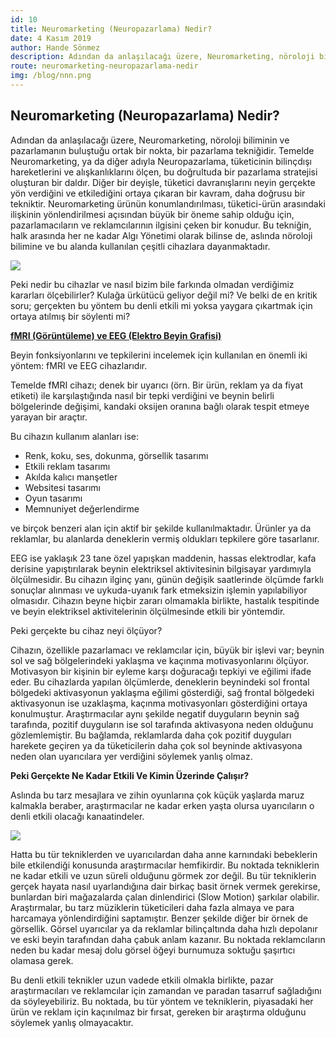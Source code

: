 ```yaml
---
id: 10
title: Neuromarketing (Neuropazarlama) Nedir?
date: 4 Kasım 2019
author: Hande Sönmez
description: Adından da anlaşılacağı üzere, Neuromarketing, nöroloji biliminin ve pazarlamanın buluştuğu ortak bir nokta, bir pazarlama tekniğidir. Temelde Neuromarketing, ya da diğer adıyla Neuropazarlama, tüketicinin bilinçdışı hareketlerini ve alışkanlıklarını ölçen, bu doğrultuda bir pazarlama stratejisi oluşturan bir daldır.
route: neuromarketing-neuropazarlama-nedir
img: /blog/nnn.png
---
```

## Neuromarketing (Neuropazarlama) Nedir?

Adından da anlaşılacağı üzere, Neuromarketing, nöroloji biliminin ve pazarlamanın buluştuğu ortak bir nokta, bir pazarlama tekniğidir. Temelde Neuromarketing, ya da diğer adıyla Neuropazarlama, tüketicinin bilinçdışı hareketlerini ve alışkanlıklarını ölçen, bu doğrultuda bir pazarlama stratejisi oluşturan bir daldır. Diğer bir deyişle, tüketici davranışlarını neyin gerçekte yön verdiğini ve etkilediğini ortaya çıkaran bir kavram, daha doğrusu bir tekniktir. Neuromarketing ürünün konumlandırılması, tüketici-ürün arasındaki ilişkinin yönlendirilmesi açısından büyük bir öneme sahip olduğu için, pazarlamacıların ve reklamcılarının ilgisini çeken bir konudur. Bu tekniğin, halk arasında her ne kadar Algı Yönetimi olarak bilinse de, aslında nöroloji bilimine ve bu alanda kullanılan çeşitli cihazlara dayanmaktadır.

![](/blog/nnn.png)

Peki nedir bu cihazlar ve nasıl bizim bile farkında olmadan verdiğimiz kararları ölçebilirler? Kulağa ürkütücü geliyor değil mi? Ve belki de en kritik soru; gerçekten bu yöntem bu denli etkili mi yoksa yaygara çıkartmak için ortaya atılmış bir söylenti mi?

**<u>fMRI (Görüntüleme) ve EEG (Elektro Beyin Grafisi) </u>**

Beyin fonksiyonlarını ve tepkilerini incelemek için kullanılan en önemli iki yöntem: fMRI ve EEG cihazlarıdır.

Temelde fMRI cihazı; denek bir uyarıcı (örn. Bir ürün, reklam ya da fiyat etiketi) ile karşılaştığında nasıl bir tepki verdiğini ve beynin belirli bölgelerinde değişimi, kandaki oksijen oranına bağlı olarak tespit etmeye yarayan bir araçtır.

Bu cihazın kullanım alanları ise:

- Renk, koku, ses, dokunma, görsellik tasarımı
- Etkili reklam tasarımı
- Akılda kalıcı manşetler
- Websitesi tasarımı
- Oyun tasarımı
- Memnuniyet değerlendirme

ve birçok benzeri alan için aktif bir şekilde kullanılmaktadır. Ürünler ya da reklamlar, bu alanlarda deneklerin vermiş oldukları tepkilere göre tasarlanır.

EEG ise yaklaşık 23 tane özel yapışkan maddenin, hassas elektrodlar, kafa derisine yapıştırılarak beynin elektriksel aktivitesinin bilgisayar yardımıyla ölçülmesidir. Bu cihazın ilginç yanı, günün değişik saatlerinde ölçümde farklı sonuçlar alınması ve uykuda-uyanık fark etmeksizin işlemin yapılabiliyor olmasıdır. Cihazın beyne hiçbir zararı olmamakla birlikte, hastalık tespitinde ve beyin elektriksel aktivitelerinin ölçülmesinde etkili bir yöntemdir.

Peki gerçekte bu cihaz neyi ölçüyor?

Cihazın, özellikle pazarlamacı ve reklamcılar için, büyük bir işlevi var; beynin sol ve sağ bölgelerindeki yaklaşma ve kaçınma motivasyonlarını ölçüyor. Motivasyon bir kişinin bir eyleme karşı doğuracağı tepkiyi ve eğilimi ifade eder. Bu cihazlarda yapılan ölçümlerde, deneklerin beynindeki sol frontal bölgedeki aktivasyonun yaklaşma eğilimi gösterdiği, sağ frontal bölgedeki aktivasyonun ise uzaklaşma, kaçınma motivasyonları gösterdiğini ortaya konulmuştur. Araştırmacılar aynı şekilde negatif duyguların beynin sağ tarafında, pozitif duyguların ise sol tarafında aktivasyona neden olduğunu gözlemlemiştir. Bu bağlamda, reklamlarda daha çok pozitif duyguları harekete geçiren ya da tüketicilerin daha çok sol beyninde aktivasyona neden olan uyarıcılara yer verdiğini söylemek yanlış olmaz.

**Peki Gerçekte Ne Kadar Etkili Ve Kimin Üzerinde Çalışır?**

Aslında bu tarz mesajlara ve zihin oyunlarına çok küçük yaşlarda maruz kalmakla beraber, araştırmacılar ne kadar erken yaşta olursa uyarıcıların o denli etkili olacağı kanaatindeler.

![](/blog/vvv.jpg)

Hatta bu tür tekniklerden ve uyarıcılardan daha anne karnındaki bebeklerin bile etkilendiği konusunda araştırmacılar hemfikirdir. Bu noktada tekniklerin ne kadar etkili ve uzun süreli olduğunu görmek zor değil. Bu tür tekniklerin gerçek hayata nasıl uyarlandığına dair birkaç basit örnek vermek gerekirse, bunlardan biri mağazalarda çalan dinlendirici (Slow Motion) şarkılar olabilir. Araştırmalar, bu tarz müziklerin tüketicileri daha fazla almaya ve para harcamaya yönlendirdiğini saptamıştır. Benzer şekilde diğer bir örnek de görsellik. Görsel uyarıcılar ya da reklamlar bilinçaltında daha hızlı depolanır ve eski beyin tarafından daha çabuk anlam kazanır. Bu noktada reklamcıların neden bu kadar mesaj dolu görsel öğeyi burnumuza soktuğu şaşırtıcı olamasa gerek.

Bu denli etkili teknikler uzun vadede etkili olmakla birlikte, pazar araştırmacıları ve reklamcılar için zamandan ve paradan tasarruf sağladığını da söyleyebiliriz. Bu noktada, bu tür yöntem ve tekniklerin, piyasadaki her ürün ve reklam için kaçınılmaz bir fırsat, gereken bir araştırma olduğunu söylemek yanlış olmayacaktır.
